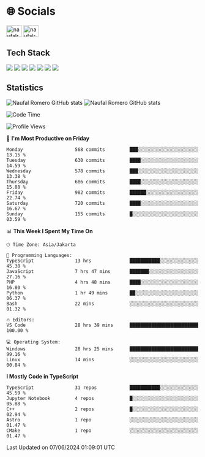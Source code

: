 <h1 align="">🌐 Socials</h1>
<p align="left">
<a href="https://linkedin.com/in/naufal-romero-putra-pratama-9ab816177/" target="blank"><img align="center" src="https://raw.githubusercontent.com/rahuldkjain/github-profile-readme-generator/master/src/images/icons/Social/linked-in-alt.svg" alt="naufalromero" height="30" width="40" /></a>
<a href="https://instagram.com/naufalromero" target="blank"><img align="center" src="https://raw.githubusercontent.com/rahuldkjain/github-profile-readme-generator/master/src/images/icons/Social/instagram.svg" alt="naufalromero" height="30" width="40" /></a>
</p>


<h2 align="">Tech Stack</h2>
<div align="">
  <img src="https://img.shields.io/badge/next.js-000000?style=for-the-badge&logo=nextdotjs&logoColor=white"/>
 <img src="https://img.shields.io/badge/typescript-%23007ACC.svg?style=for-the-badge&logo=typescript&logoColor=white"/>
 <img src="https://img.shields.io/badge/react-%2320232a.svg?style=for-the-badge&logo=react&logoColor=%2361DAFB"/>
 <img src="https://img.shields.io/badge/tailwindcss-%2338B2AC.svg?style=for-the-badge&logo=tailwind-css&logoColor=white"/>
 <img src="https://img.shields.io/badge/Prisma-3982CE?style=for-the-badge&logo=Prisma&logoColor=white"/>
 <img src="https://img.shields.io/badge/javascript-%23323330.svg?style=for-the-badge&logo=javascript&logoColor=%23F7DF1E"/>
 <img src="https://img.shields.io/badge/java-%23ED8B00.svg?style=for-the-badge&logo=openjdk&logoColor=white"/>
</div>


<h2 align="">Statistics</h2>
<div align="">
<img src="https://github-readme-stats-xi-nine-74.vercel.app/api?username=romves&show_icons=true&theme=tokyonight&include_all_commits=true&count_private=true" alt="Naufal Romero GitHub stats"/>
<img src="https://github-readme-stats-xi-nine-74.vercel.app/api/top-langs/?username=romves&theme=tokyonight&hide_border=false&include_all_commits=true&count_private=true&layout=compact" alt="Naufal Romero GitHub stats"/>
</div>

<!--START_SECTION:waka-->
![Code Time](http://img.shields.io/badge/Code%20Time-1%2C217%20hrs%2010%20mins-blue)

![Profile Views](http://img.shields.io/badge/Profile%20Views-0-blue)

📅 **I'm Most Productive on Friday** 

```text
Monday                   568 commits         ███░░░░░░░░░░░░░░░░░░░░░░   13.15 % 
Tuesday                  630 commits         ████░░░░░░░░░░░░░░░░░░░░░   14.59 % 
Wednesday                578 commits         ███░░░░░░░░░░░░░░░░░░░░░░   13.38 % 
Thursday                 686 commits         ████░░░░░░░░░░░░░░░░░░░░░   15.88 % 
Friday                   982 commits         ██████░░░░░░░░░░░░░░░░░░░   22.74 % 
Saturday                 720 commits         ████░░░░░░░░░░░░░░░░░░░░░   16.67 % 
Sunday                   155 commits         █░░░░░░░░░░░░░░░░░░░░░░░░   03.59 % 
```


📊 **This Week I Spent My Time On** 

```text
🕑︎ Time Zone: Asia/Jakarta

💬 Programming Languages: 
TypeScript               13 hrs              ███████████░░░░░░░░░░░░░░   45.38 % 
JavaScript               7 hrs 47 mins       ███████░░░░░░░░░░░░░░░░░░   27.16 % 
PHP                      4 hrs 48 mins       ████░░░░░░░░░░░░░░░░░░░░░   16.80 % 
Python                   1 hr 49 mins        ██░░░░░░░░░░░░░░░░░░░░░░░   06.37 % 
Bash                     22 mins             ░░░░░░░░░░░░░░░░░░░░░░░░░   01.32 % 

🔥 Editors: 
VS Code                  28 hrs 39 mins      █████████████████████████   100.00 % 

💻 Operating System: 
Windows                  28 hrs 25 mins      █████████████████████████   99.16 % 
Linux                    14 mins             ░░░░░░░░░░░░░░░░░░░░░░░░░   00.84 % 
```

**I Mostly Code in TypeScript** 

```text
TypeScript               31 repos            ███████████░░░░░░░░░░░░░░   45.59 % 
Jupyter Notebook         4 repos             █░░░░░░░░░░░░░░░░░░░░░░░░   05.88 % 
C++                      2 repos             █░░░░░░░░░░░░░░░░░░░░░░░░   02.94 % 
Astro                    1 repo              ░░░░░░░░░░░░░░░░░░░░░░░░░   01.47 % 
CMake                    1 repo              ░░░░░░░░░░░░░░░░░░░░░░░░░   01.47 % 
```




 Last Updated on 07/06/2024 01:09:01 UTC
<!--END_SECTION:waka-->
